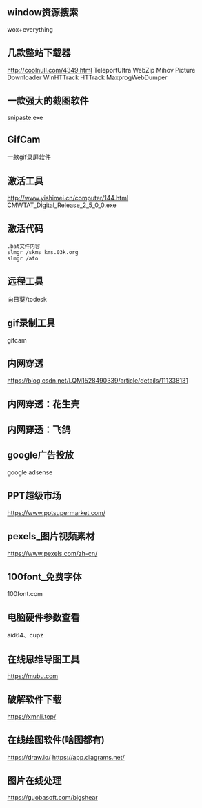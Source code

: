 ## window资源搜索
wox+everything

## 几款整站下载器
http://coolnull.com/4349.html
TeleportUltra
WebZip
Mihov Picture Downloader
WinHTTrack HTTrack
MaxprogWebDumper

## 一款强大的截图软件
snipaste.exe

## GifCam
一款gif录屏软件

## 激活工具
http://www.yishimei.cn/computer/144.html
CMWTAT_Digital_Release_2_5_0_0.exe

## 激活代码
```
.bat文件内容
slmgr /skms kms.03k.org
slmgr /ato
```
## 远程工具
向日葵/todesk

## gif录制工具
gifcam

## 内网穿透
https://blog.csdn.net/LQM1528490339/article/details/111338131

## 内网穿透：花生壳

## 内网穿透：飞鸽

## google广告投放
google adsense

## PPT超级市场
https://www.pptsupermarket.com/

## pexels_图片视频素材
https://www.pexels.com/zh-cn/

## 100font_免费字体
100font.com

## 电脑硬件参数查看 
aid64、cupz

## 在线思维导图工具
https://mubu.com

## 破解软件下载
https://xmnli.top/

## 在线绘图软件(啥图都有)
https://draw.io/
https://app.diagrams.net/

## 图片在线处理
https://guobasoft.com/bigshear
